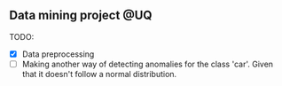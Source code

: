 ## Data mining project @UQ


TODO:
- [x] Data preprocessing   
- [ ] Making another way of detecting anomalies for the class 'car'. Given that it doesn't follow a normal distribution. 